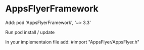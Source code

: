 # AppsFlyerFramework

Add:
pod 'AppsFlyerFramework', '~> 3.3'

Run pod install / update

In your implementaion file add:
#import "AppsFlyer/AppsFlyer.h"
